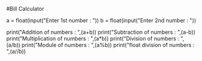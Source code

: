 #Bill Calculator

a = float(input("Enter 1st number : "))
b = float(input("Enter 2nd number : "))

print("Addition of numbers : ",(a+b))
print("Subtraction of numbers : ",(a-b))
print("Multiplication of numbers : ",(a*b))
print("Division of numbers : ",(a/b))
print("Module of numbers : ",(a%b))
print("float division of numbers : ",(a//b))
